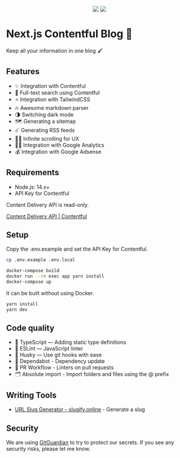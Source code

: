<p align="center">
<img src="https://img.shields.io/badge/PRS-Welcome-7D83FD" />

<img src="https://img.shields.io/badge/LICENSE-MIT-7D83FD" />
</p>

# Next.js Contentful Blog 💍

Keep all your information in one blog 🖌

## Features
- ✨ Integration with Contentful
- 🔎 Full-text search using Contentful
- ⭐️ Integration with TailwindCSS
- 🔥 Awesome markdown parser
- 🌗 Switching dark mode
- 🗺 Generating a sitemap
- ☄️ Generating RSS feeds
- 🏄‍♂️ Infinite scrolling for UX
- 👩‍🎓 Integration with Google Analytics
- 💰 Integration with Google Adsense

## Requirements
- Node.js: 14.x+
- API Key for Contentful

Content Delivery API is read-only.

[Content Delivery API | Contentful](https://www.contentful.com/developers/docs/references/content-delivery-api/)

## Setup

Copy the .env.example and set the API Key for Contentful.

```bash
cp .env.example .env.local
```

```bash
docker-compose build
docker run --rm exec app yarn install
docker-compose up
```

It can be built without using Docker.

```bash
yarn install
yarn dev
```

## Code quality
- 🔶 TypeScript — Adding static type definitions
- 📏 ESLint — JavaScript linter
- 🐶 Husky — Use git hooks with ease
- 🤖 Dependabot - Dependency update
- 👷 PR Workflow - Linters on pull requests
- 🗂 Absolute import - Import folders and files using the @ prefix

## Writing Tools
- [URL Slug Generator - slugify.online](https://slugify.online/) - Generate a slug

## Security
We are using [GitGuardian](https://www.gitguardian.com/) to try to protect our secrets. If you see any security risks, please let me know.